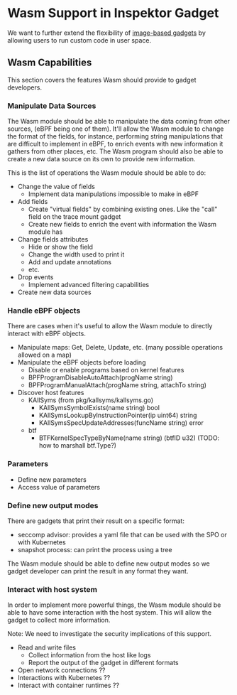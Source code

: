 # Wasm Support in Inspektor Gadget

We want to further extend the flexibility of [image-based
gadgets](./002-containerized-gadgets.md) by allowing users to run custom code in
user space.

## Wasm Capabilities

This section covers the features Wasm should provide to gadget developers.

### Manipulate Data Sources

The Wasm module should be able to manipulate the data coming from other sources,
(eBPF being one of them). It'll allow the Wasm module to change the format of
the fields, for instance, performing string manipulations that are difficult to
implement in eBPF, to enrich events with new information it gathers from other
places, etc. The Wasm program should also be able to create a new data source on
its own to provide new information.

This is the list of operations the Wasm module should be able to do:

- Change the value of fields
  - Implement data manipulations impossible to make in eBPF
- Add fields
  - Create "virtual fields" by combining existing ones. Like the "call" field on the trace mount gadget
  - Create new fields to enrich the event with information the Wasm module has
- Change fields attributes
  - Hide or show the field
  - Change the width used to print it
  - Add and update annotations
  - etc.
- Drop events
  - Implement advanced filtering capabilities
- Create new data sources

### Handle eBPF objects

There are cases when it's useful to allow the Wasm module to directly interact
with eBPF objects.

- Manipulate maps: Get, Delete, Update, etc. (many possible operations allowed on a map)
- Manipulate the eBPF objects before loading
  - Disable or enable programs based on kernel features
  - BPFProgramDisableAutoAttach(progName string)
  - BPFProgramManualAttach(progName string, attachTo string)
- Discover host features
  - KAllSyms (from pkg/kallsyms/kallsyms.go)
    - KAllSymsSymbolExists(name string) bool
    - KAllSymsLookupByInstructionPointer(ip uint64) string
    - KAllSymsSpecUpdateAddresses(funcName string) error
  - btf
    - BTFKernelSpecTypeByName(name string) (btfID u32) (TODO: how to marshall btf.Type?)

### Parameters

- Define new parameters
- Access value of parameters

### Define new output modes

There are gadgets that print their result on a specific format:
- seccomp advisor: provides a yaml file that can be used with the SPO or with Kubernetes
- snapshot process: can print the process using a tree

The Wasm module should be able to define new output modes so we gadget developer
can print the result in any format they want.

### Interact with host system

In order to implement more powerful things, the Wasm module should be able to
have some interaction with the host system. This will allow the gadget to
collect more information.

Note: We need to investigate the security implications of this support.

- Read and write files
  - Collect information from the host like logs
  - Report the output of the gadget in different formats
- Open network connections ??
- Interactions with Kubernetes ??
- Interact with container runtimes ??
